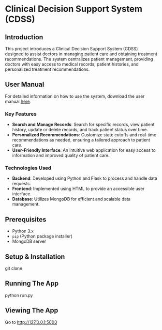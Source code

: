 # Clinical Decision Support System (CDSS)

## Introduction

This project introduces a Clinical Decision Support System (CDSS) designed to assist doctors in managing patient care and obtaining treatment recommendations. The system centralizes patient management, providing doctors with easy access to medical records, patient histories, and personalized treatment recommendations.

## User Manual

For detailed information on how to use the system, download the user manual [here](REPORT.pdf).

### Key Features

- **Search and Manage Records**: Search for specific records, view patient history, update or delete records, and track patient status over time.
- **Personalized Recommendations**: Customize state cutoffs and real-time recommendations as needed, ensuring a tailored approach to patient care.
- **User-Friendly Interface**: An intuitive web application for easy access to information and improved quality of patient care.

### Technologies Used

- **Backend**: Developed using Python and Flask to process and handle data requests.
- **Frontend**: Implemented using HTML to provide an accessible user interface.
- **Database**: Utilizes MongoDB for efficient and scalable data management.

## Prerequisites

- Python 3.x
- `pip` (Python package installer)
- MongoDB server

## Setup & Installation
   git clone <repo-url>
   
## Running The App
   python run.py

## Viewing The App
Go to http://127.0.0.1:5000
